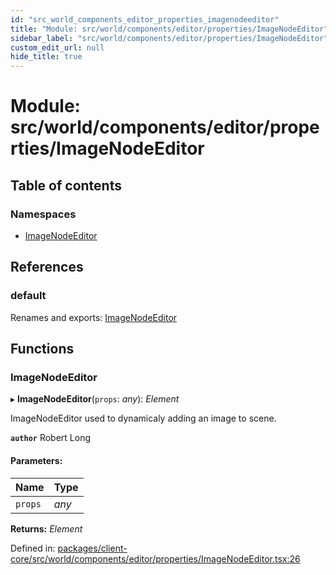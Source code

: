 ```yaml
---
id: "src_world_components_editor_properties_imagenodeeditor"
title: "Module: src/world/components/editor/properties/ImageNodeEditor"
sidebar_label: "src/world/components/editor/properties/ImageNodeEditor"
custom_edit_url: null
hide_title: true
---
```


# Module: src/world/components/editor/properties/ImageNodeEditor

## Table of contents

### Namespaces

- [ImageNodeEditor](src_world_components_editor_properties_imagenodeeditor.imagenodeeditor.md)

## References

### default

Renames and exports: [ImageNodeEditor](src_world_components_editor_properties_imagenodeeditor.md#imagenodeeditor)

## Functions

### ImageNodeEditor

▸ **ImageNodeEditor**(`props`: *any*): *Element*

ImageNodeEditor used to dynamicaly adding an image to scene.

**`author`** Robert Long

#### Parameters:

| Name | Type |
| :------ | :------ |
| `props` | *any* |

**Returns:** *Element*

Defined in: [packages/client-core/src/world/components/editor/properties/ImageNodeEditor.tsx:26](https://github.com/xr3ngine/xr3ngine/blob/7e8e151f1/packages/client-core/src/world/components/editor/properties/ImageNodeEditor.tsx#L26)
